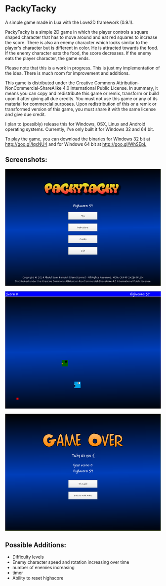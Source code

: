 PackyTacky
==========

A simple game made in Lua with the Love2D framework (0.9.1).

PackyTacky is a simple 2D game in which the player controls a square shaped character that has to move around and eat red squares to increase the score. There is also an enemy character which looks similar to the player's character but is different in color. He is attracted towards the food. If the enemy character eats the food, the score decreases. If the enemy eats the player character, the game ends.

Please note that this is a work in progress. This is just my implementation of the idea. There is much room for improvement and additions.

This game is distributed under the Creative Commons Attribution-NonCommercial-ShareAlike 4.0 International Public License. In summary, it means you can copy and redistribute this game or remix, transform or build upon it after giving all due credits. You must not use this game or any of its material for commercial purposes. Upon redistribution of this or a remix or transformed version of this game, you must share it with the same license and give due credit.

I plan to (possibly) release this for Windows, OSX, Linux and Android operating systems. Currently, I've only built it for Windows 32 and 64 bit.

To play the game, you can download the binaries for Windows 32 bit at http://goo.gl/lqxNU4 and for Windows 64 bit at http://goo.gl/WhSEpL

Screenshots:
----
![Title](Screenshots/title.png "Title Screen")

![Gameplay](Screenshots/game.png "In Game")

![Game Over](Screenshots/gameover.png "Game Over")

Possible Additions:
----
- Difficulty levels
- Enemy character speed and rotation increasing over time
- number of enemies increasing
- timer
- Ability to reset highscore
